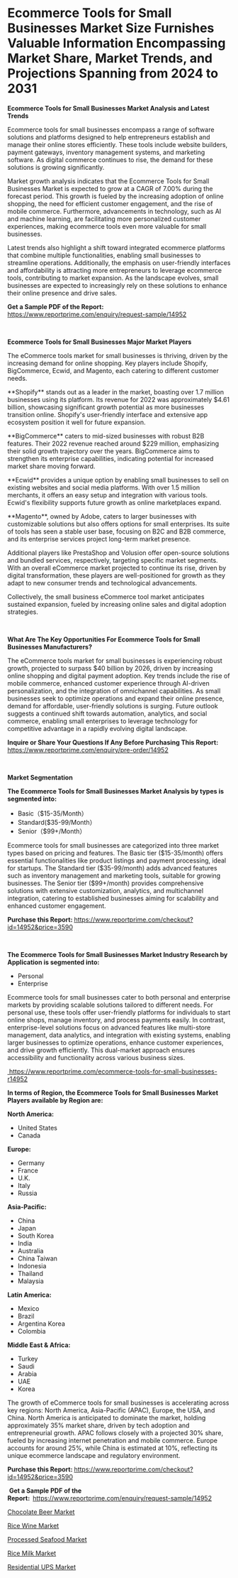 <p><h1>Ecommerce Tools for Small Businesses Market Size Furnishes Valuable Information Encompassing Market Share, Market Trends, and Projections Spanning from 2024 to 2031</h1></p><p><strong>Ecommerce Tools for Small Businesses Market Analysis and Latest Trends</strong></p>
<p><p>Ecommerce tools for small businesses encompass a range of software solutions and platforms designed to help entrepreneurs establish and manage their online stores efficiently. These tools include website builders, payment gateways, inventory management systems, and marketing software. As digital commerce continues to rise, the demand for these solutions is growing significantly. </p><p>Market growth analysis indicates that the Ecommerce Tools for Small Businesses Market is expected to grow at a CAGR of 7.00% during the forecast period. This growth is fueled by the increasing adoption of online shopping, the need for efficient customer engagement, and the rise of mobile commerce. Furthermore, advancements in technology, such as AI and machine learning, are facilitating more personalized customer experiences, making ecommerce tools even more valuable for small businesses. </p><p>Latest trends also highlight a shift toward integrated ecommerce platforms that combine multiple functionalities, enabling small businesses to streamline operations. Additionally, the emphasis on user-friendly interfaces and affordability is attracting more entrepreneurs to leverage ecommerce tools, contributing to market expansion. As the landscape evolves, small businesses are expected to increasingly rely on these solutions to enhance their online presence and drive sales.</p></p>
<p><strong>Get a Sample PDF of the Report:&nbsp;</strong> <a href="https://www.reportprime.com/enquiry/request-sample/14952?utm_campaign=1737&utm_medium=2&utm_source=Github&utm_content=ia&utm_term=18102024&utm_id=ecommerce-tools-for-small-businesses">https://www.reportprime.com/enquiry/request-sample/14952</a></p>
<p>&nbsp;</p>
<p><strong>Ecommerce Tools for Small Businesses Major Market Players</strong></p>
<p><p>The eCommerce tools market for small businesses is thriving, driven by the increasing demand for online shopping. Key players include Shopify, BigCommerce, Ecwid, and Magento, each catering to different customer needs.</p><p>**Shopify** stands out as a leader in the market, boasting over 1.7 million businesses using its platform. Its revenue for 2022 was approximately $4.61 billion, showcasing significant growth potential as more businesses transition online. Shopify's user-friendly interface and extensive app ecosystem position it well for future expansion.</p><p>**BigCommerce** caters to mid-sized businesses with robust B2B features. Their 2022 revenue reached around $229 million, emphasizing their solid growth trajectory over the years. BigCommerce aims to strengthen its enterprise capabilities, indicating potential for increased market share moving forward.</p><p>**Ecwid** provides a unique option by enabling small businesses to sell on existing websites and social media platforms. With over 1.5 million merchants, it offers an easy setup and integration with various tools. Ecwid's flexibility supports future growth as online marketplaces expand.</p><p>**Magento**, owned by Adobe, caters to larger businesses with customizable solutions but also offers options for small enterprises. Its suite of tools has seen a stable user base, focusing on B2C and B2B commerce, and its enterprise services project long-term market presence.</p><p>Additional players like PrestaShop and Volusion offer open-source solutions and bundled services, respectively, targeting specific market segments. With an overall eCommerce market projected to continue its rise, driven by digital transformation, these players are well-positioned for growth as they adapt to new consumer trends and technological advancements. </p><p>Collectively, the small business eCommerce tool market anticipates sustained expansion, fueled by increasing online sales and digital adoption strategies.</p></p>
<p>&nbsp;</p>
<p><strong>What Are The Key Opportunities For Ecommerce Tools for Small Businesses Manufacturers?</strong></p>
<p><p>The eCommerce tools market for small businesses is experiencing robust growth, projected to surpass $40 billion by 2026, driven by increasing online shopping and digital payment adoption. Key trends include the rise of mobile commerce, enhanced customer experience through AI-driven personalization, and the integration of omnichannel capabilities. As small businesses seek to optimize operations and expand their online presence, demand for affordable, user-friendly solutions is surging. Future outlook suggests a continued shift towards automation, analytics, and social commerce, enabling small enterprises to leverage technology for competitive advantage in a rapidly evolving digital landscape.</p></p>
<p><strong>Inquire or Share Your Questions If Any Before Purchasing This Report:</strong> <a href="https://www.reportprime.com/enquiry/pre-order/14952?utm_campaign=1737&utm_medium=2&utm_source=Github&utm_content=ia&utm_term=18102024&utm_id=ecommerce-tools-for-small-businesses">https://www.reportprime.com/enquiry/pre-order/14952</a></p>
<p>&nbsp;</p>
<p><strong>Market Segmentation</strong></p>
<p><strong>The Ecommerce Tools for Small Businesses Market Analysis by types is segmented into:</strong></p>
<p><ul><li>Basic（$15-35/Month）</li><li>Standard($35-99/Month）</li><li>Senior（$99+/Month）</li></ul></p>
<p><p>Ecommerce tools for small businesses are categorized into three market types based on pricing and features. The Basic tier ($15-35/month) offers essential functionalities like product listings and payment processing, ideal for startups. The Standard tier ($35-99/month) adds advanced features such as inventory management and marketing tools, suitable for growing businesses. The Senior tier ($99+/month) provides comprehensive solutions with extensive customization, analytics, and multichannel integration, catering to established businesses aiming for scalability and enhanced customer engagement.</p></p>
<p><strong>Purchase this Report:&nbsp;</strong><a href="https://www.reportprime.com/checkout?id=14952&price=3590&utm_campaign=1737&utm_medium=2&utm_source=Github&utm_content=ia&utm_term=18102024&utm_id=ecommerce-tools-for-small-businesses">https://www.reportprime.com/checkout?id=14952&price=3590</a></p>
<p>&nbsp;</p>
<p><strong>The Ecommerce Tools for Small Businesses Market Industry Research by Application is segmented into:</strong></p>
<p><ul><li>Personal</li><li>Enterprise</li></ul></p>
<p><p>Ecommerce tools for small businesses cater to both personal and enterprise markets by providing scalable solutions tailored to different needs. For personal use, these tools offer user-friendly platforms for individuals to start online shops, manage inventory, and process payments easily. In contrast, enterprise-level solutions focus on advanced features like multi-store management, data analytics, and integration with existing systems, enabling larger businesses to optimize operations, enhance customer experiences, and drive growth efficiently. This dual-market approach ensures accessibility and functionality across various business sizes.</p></p>
<p><a href="https://www.reportprime.com/ecommerce-tools-for-small-businesses-r14952?utm_campaign=1737&utm_medium=2&utm_source=Github&utm_content=ia&utm_term=18102024&utm_id=ecommerce-tools-for-small-businesses">&nbsp;https://www.reportprime.com/ecommerce-tools-for-small-businesses-r14952</a></p>
<p><strong>In terms of Region, the Ecommerce Tools for Small Businesses Market Players available by Region are:</strong></p>
<p>
    <p> <strong> North America: </strong>
        <ul>
            <li>United States</li>
            <li>Canada</li>
        </ul>
        </p> 
    <p> <strong> Europe: </strong>
        <ul>
            <li>Germany</li>
            <li>France</li>
            <li>U.K.</li>
            <li>Italy</li>
            <li>Russia</li>
        </ul>
        </p> 
    <p> <strong> Asia-Pacific: </strong>
        <ul>
            <li>China</li>
            <li>Japan</li>
            <li>South Korea</li>
            <li>India</li>
            <li>Australia</li>
            <li>China Taiwan</li>
            <li>Indonesia</li>
            <li>Thailand</li>
            <li>Malaysia</li>
        </ul>
        </p> 
    <p> <strong> Latin America: </strong>
        <ul>
            <li>Mexico</li>
            <li>Brazil</li>
            <li>Argentina Korea</li>
            <li>Colombia</li>
        </ul>
        </p> 
    <p> <strong> Middle East & Africa: </strong>
        <ul>
            <li>Turkey</li>
            <li>Saudi</li>
            <li>Arabia</li>
            <li>UAE</li>
            <li>Korea</li>
        </ul>
    </p>
    </p>
<p><p>The growth of eCommerce tools for small businesses is accelerating across key regions: North America, Asia-Pacific (APAC), Europe, the USA, and China. North America is anticipated to dominate the market, holding approximately 35% market share, driven by tech adoption and entrepreneurial growth. APAC follows closely with a projected 30% share, fueled by increasing internet penetration and mobile commerce. Europe accounts for around 25%, while China is estimated at 10%, reflecting its unique ecommerce landscape and regulatory environment.</p></p>
<p><strong>Purchase this Report: </strong><a href="https://www.reportprime.com/checkout?id=14952&price=3590&utm_campaign=1737&utm_medium=2&utm_source=Github&utm_content=ia&utm_term=18102024&utm_id=ecommerce-tools-for-small-businesses">https://www.reportprime.com/checkout?id=14952&price=3590</a></p>
<p>&nbsp;<strong>Get a Sample PDF of the Report:&nbsp;&nbsp;</strong><a href="https://www.reportprime.com/enquiry/request-sample/14952?utm_campaign=1737&utm_medium=2&utm_source=Github&utm_content=ia&utm_term=18102024&utm_id=ecommerce-tools-for-small-businesses">https://www.reportprime.com/enquiry/request-sample/14952</a></p>
<p><strong></strong></p>
<p><p><a href="https://www.linkedin.com/pulse/regional-adaptations-global-chocolate-beer-market-trends-f6yoe?utm_campaign=1737&utm_medium=2&utm_source=Github&utm_content=ia&utm_term=18102024&utm_id=ecommerce-tools-for-small-businesses">Chocolate Beer Market</a></p><p><a href="https://www.linkedin.com/pulse/future-ready-strategic-insights-global-rice-wine-market-8qgac?utm_campaign=1737&utm_medium=2&utm_source=Github&utm_content=ia&utm_term=18102024&utm_id=ecommerce-tools-for-small-businesses">Rice Wine Market</a></p><p><a href="https://www.linkedin.com/pulse/competitive-intelligence-processed-seafood-market-key-aywbc?utm_campaign=1737&utm_medium=2&utm_source=Github&utm_content=ia&utm_term=18102024&utm_id=ecommerce-tools-for-small-businesses">Processed Seafood Market</a></p><p><a href="https://www.linkedin.com/pulse/rice-milk-market-size-share-analysis-growth-trends-4pwse?utm_campaign=1737&utm_medium=2&utm_source=Github&utm_content=ia&utm_term=18102024&utm_id=ecommerce-tools-for-small-businesses">Rice Milk Market</a></p><p><a href="https://www.linkedin.com/pulse/residential-ups-market-trends-growth-outlook-2024-2031-jz1rf?utm_campaign=1737&utm_medium=2&utm_source=Github&utm_content=ia&utm_term=18102024&utm_id=ecommerce-tools-for-small-businesses">Residential UPS Market</a></p></p>